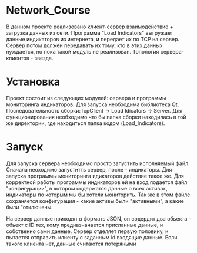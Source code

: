 # Network_Course

В данном проекте реализовано клиент-сервер взаимодействие + загрузка данных из сети. Программа "Load Indicators" выгружает данные индикаторов из интернета, и передает их по TCP на сервер. Сервер потом должен передавать их тому, кто в этих данных нуждается, но пока такой модуль не реализован. Топология сервера-клиентов - звезда.

# Установка
Проект состоит из следующих модулей: сервера и программы мониторинга индикаторов. Для запуска необходима библиотека Qt.
Последовательность сборки:TcpClient -> Load Idicators -> Server. Для функционирования необходимо что бы папка сборки находилась в той же директории, где находиться папка кодом (Load_Indicators). 

# Запуск
Для запуска сервера необходимо просто запустить исполняемый файл. Сначала неоходимо запуститть сервер, после - индикаторы. Для запуска программы мониторинга идикаторов действие такое же. Для корректной работы программы индикаторов ей на вход подается файл "конфигурации", в котором содержатся данные о всех активах, индикаторы по которым мы бы хотели мониторить. Так же в этом файле сохраняется конфигурация - какие активы были "активными", а какие были "отключены.

На сервер данные приходят в формать JSON, он содердит два обьекта - обьект с ID тех, кому предназначается присланные данные, и собственно сами данные. Сервер отделяет первую половину, и пытается отправить клиенту с заданным id входящие данные. Если такого клиента нет, данные считаются потеряными
